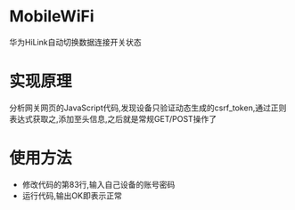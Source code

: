 # MobileWiFi
华为HiLink自动切换数据连接开关状态

# 实现原理
分析网关网页的JavaScript代码,发现设备只验证动态生成的csrf_token,通过正则表达式获取之,添加至头信息,之后就是常规GET/POST操作了

# 使用方法
- 修改代码的第83行,输入自己设备的账号密码
- 运行代码,输出OK即表示正常

